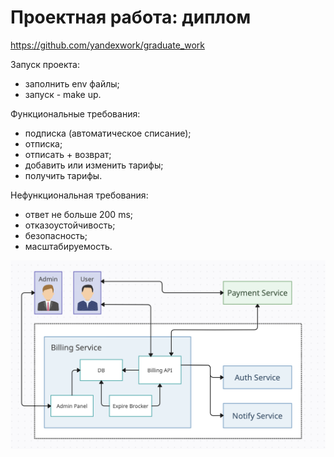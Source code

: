 # Проектная работа: диплом
https://github.com/yandexwork/graduate_work

Запуск проекта:
- заполнить env файлы;
- запуск - make up.

Функциональные требования:
- подписка (автоматическое списание);
- отписка;
- отписать + возврат;
- добавить или изменить тарифы;
- получить тарифы.

Нефункциональная требования:
- ответ не больше 200 ms;
- отказоустойчивость;
- безопасность;
- масштабируемость.

![plot](./diagrams/as_to_be.png)
